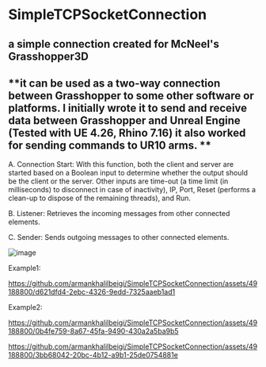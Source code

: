 # SimpleTCPSocketConnection
a simple connection created for McNeel's Grasshopper3D
---
**it can be used as a two-way connection between Grasshopper to some other software or platforms.
I initially wrote it to send and receive data between Grasshopper and Unreal Engine
(Tested with UE 4.26, Rhino 7.16)
it also worked for sending commands to UR10 arms. **
---

A. Connection Start: With this function, both the client and server are started based on a Boolean input
to determine whether the output should be the client or the server. Other inputs are time-out (a time
limit (in milliseconds) to disconnect in case of inactivity), IP, Port, Reset (performs a clean-up to dispose
of the remaining threads), and Run.

B. Listener: Retrieves the incoming messages from other connected elements.

C. Sender: Sends outgoing messages to other connected elements.

![image](https://github.com/armankhalilbeigi/SimpleTCPSocketConnection/assets/49188800/3f46fc03-d7c0-460a-9333-0aa3ca8adbc3)


Example1:


https://github.com/armankhalilbeigi/SimpleTCPSocketConnection/assets/49188800/d621dfd4-2ebc-4326-9edd-7325aaeb1ad1

Example2:


https://github.com/armankhalilbeigi/SimpleTCPSocketConnection/assets/49188800/0b4fe759-8a67-45fa-9490-430a2a5ba9b5



https://github.com/armankhalilbeigi/SimpleTCPSocketConnection/assets/49188800/3bb68042-20bc-4b12-a9b1-25de0754881e




